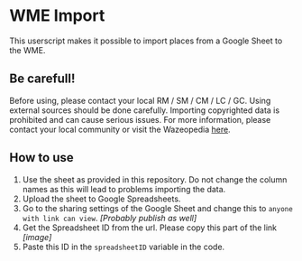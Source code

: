 # WME Import
This userscript makes it possible to import places from a Google Sheet to the WME. 

## Be carefull!
Before using, please contact your local RM / SM / CM / LC / GC. Using external sources should be done carefully. Importing copyrighted data is prohibited and can cause serious issues. For more information, please contact your local community or visit the Wazeopedia [here](https://wazeopedia.waze.com/wiki/Global/Using_external_sources "Wazeopedia | Using External Sources"). 

## How to use
1. Use the sheet as provided in this repository. Do not change the column names as this will lead to problems importing the data.
2. Upload the sheet to Google Spreadsheets.
3. Go to the sharing settings of the Google Sheet and change this to `anyone with link can view`.  *[Probably publish as well]*
4. Get the Spreadsheet ID from the url. Please copy this part of the link *[image]*
5. Paste this ID in the `spreadsheetID` variable in the code. 
